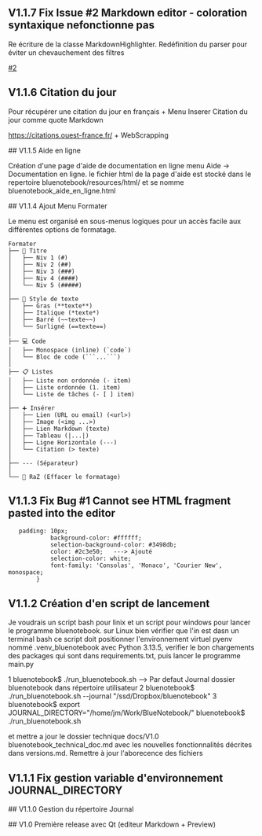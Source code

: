 ## V1.1.7 Fix Issue #2 Markdown editor - coloration syntaxique nefonctionne pas

Re écriture de la classe MarkdownHighlighter.
Redéfinition du parser pour éviter un chevauchement des filtres

[#2](https://github.com/lephotographelibre/BlueNotebook/issues/2) 


## V1.1.6 Citation du jour

Pour récupérer une citation du jour en français + Menu Inserer Citation du jour comme quote Markdown

https://citations.ouest-france.fr/ + WebScrapping


## V1.1.5 Aide en ligne

Création d'une page d'aide de documentation en ligne menu Aide -> Documentation en ligne. le fichier html de la page d'aide est stocké dans le repertoire bluenotebook/resources/html/ et se nomme  bluenotebook_aide_en_ligne.html

## V1.1.4 Ajout Menu Formater 

Le menu est organisé en sous-menus logiques pour un accès facile aux différentes options de formatage.

```text
Formater
├── 📜 Titre
│   ├── Niv 1 (#)
│   ├── Niv 2 (##)
│   ├── Niv 3 (###)
│   ├── Niv 4 (####)
│   └── Niv 5 (#####)
│
├── 🎨 Style de texte
│   ├── Gras (**texte**)
│   ├── Italique (*texte*)
│   ├── Barré (~~texte~~)
│   └── Surligné (==texte==)
│
├── 💻 Code
│   ├── Monospace (inline) (`code`)
│   └── Bloc de code (```...```)
│
├── 📋 Listes
│   ├── Liste non ordonnée (- item)
│   ├── Liste ordonnée (1. item)
│   └── Liste de tâches (- [ ] item)
│
├── ➕ Insérer
│   ├── Lien (URL ou email) (<url>)
│   ├── Image (<img ...>)
│   ├── Lien Markdown (texte)
│   ├── Tableau (|...|)
│   ├── Ligne Horizontale (---)
│   └── Citation (> texte)
│
├── --- (Séparateur)
│
└── 🧹 RaZ (Effacer le formatage)
```


## V1.1.3 Fix Bug #1 Cannot see HTML fragment pasted into the editor

       padding: 10px;
                background-color: #ffffff;
                selection-background-color: #3498db;
                color: #2c3e50;   ---> Ajouté
                selection-color: white;
                font-family: 'Consolas', 'Monaco', 'Courier New', monospace;
            }

## V1.1.2   Création d'en script de lancement

Je voudrais un script bash pour linix et un script pour windows pour lancer le programme bluenotebook. sur Linux bien vérifier que l'in est dasn un terminal bash ce script doit positionner l'environnement virtuel pyenv nommé .venv_bluenotebook avec Python 3.13.5, verifier le bon chargements des packages qui sont dans requirements.txt, puis lancer le programme main.py

1
bluenotebook$ ./run_bluenotebook.sh   --> Par defaut Journal dossier bluenotebook dans répertoire utilisateur
2
bluenotebook$ ./run_bluenotebook.sh --journal "/ssd/Dropbox/bluenotebook"
3
bluenotebook$ export JOURNAL_DIRECTORY="/home/jm/Work/BlueNotebook/"
bluenotebook$ ./run_bluenotebook.sh

et mettre a jour le dossier technique docs/V1.0 bluenotebook_technical_doc.md avec les nouvelles fonctionnalités décrites dans versions.md. 
Remettre à jour l'aborecence des fichiers

## V1.1.1   Fix gestion variable d'environnement JOURNAL_DIRECTORY

## V1.1.0   Gestion du répertoire Journal


## V1.0    Première release avec Qt (editeur Markdown + Preview)